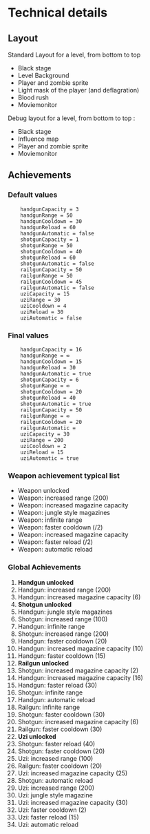 Technical details
=================

Layout
------
Standard Layout for a level, from bottom to top
	
* Black stage
* Level Background
* Player and zombie sprite
* Light mask of the player (and deflagration)
* Blood rush
* Moviemonitor

Debug layout for a level, from bottom to top :

* Black stage
* Influence map
* Player and zombie sprite
* Moviemonitor

Achievements
------------

### Default values
```
	handgunCapacity = 3
	handgunRange = 50
	handgunCooldown = 30
	handgunReload = 60
	handgunAutomatic = false
	shotgunCapacity = 1
	shotgunRange = 50
	shotgunCooldown = 40
	shotgunReload = 60
	shotgunAutomatic = false
	railgunCapacity = 50
	railgunRange = 50
	railgunCooldown = 45
	railgunAutomatic = false
	uziCapacity = 15
	uziRange = 30
	uziCooldown = 4
	uziReload = 30
	uziAutomatic = false
```

### Final values
```
	handgunCapacity = 16
	handgunRange = ∞
	handgunCooldown = 15
	handgunReload = 30
	handgunAutomatic = true
	shotgunCapacity = 6
	shotgunRange = ∞
	shotgunCooldown = 20
	shotgunReload = 40
	shotgunAutomatic = true
	railgunCapacity = 50
	railgunRange = ∞
	railgunCooldown = 20
	railgunAutomatic =
	uziCapacity = 30
	uziRange = 200
	uziCooldown = 2
	uziReload = 15
	uziAutomatic = true
```

### Weapon achievement typical list
* Weapon unlocked
* Weapon: increased range (200)
* Weapon: increased magazine capacity
* Weapon: jungle style magazines
* Weapon: infinite range
* Weapon: faster cooldown (/2)
* Weapon: increased magazine capacity
* Weapon: faster reload (/2)
* Weapon: automatic reload


### Global Achievements

1. **Handgun unlocked**
1. Handgun: increased range (200)
1. Handgun: increased magazine capacity (6)
2. **Shotgun unlocked**
1. Handgun: jungle style magazines
2. Shotgun: increased range (100)
1. Handgun: infinite range
2. Shotgun: increased range (200)
1. Handgun: faster cooldown (20)
1. Handgun: increased magazine capacity (10)
1. Handgun: faster cooldown (15)
3. **Railgun unlocked**
2. Shotgun: increased magazine capacity (2)
1. Handgun: increased magazine capacity (16)
1. Handgun: faster reload (30)
2. Shotgun: infinite range
1. Handgun: automatic reload
3. Railgun: infinite range
2. Shotgun: faster cooldown (30)
2. Shotgun: increased magazine capacity (6)
3. Railgun: faster cooldown (30)
4. **Uzi unlocked**
2. Shotgun: faster reload (40)
2. Shotgun: faster cooldown (20)
4. Uzi: increased range (100)
3. Railgun: faster cooldown (20)
4. Uzi: increased magazine capacity (25)
2. Shotgun: automatic reload
4. Uzi: increased range (200)
4. Uzi: jungle style magazine
4. Uzi: increased magazine capacity (30)
4. Uzi: faster cooldown (2)
4. Uzi: faster reload (15)
4. Uzi: automatic reload